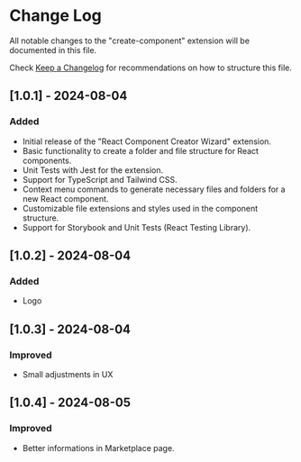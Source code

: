 # Change Log

All notable changes to the "create-component" extension will be documented in this file.

Check [Keep a Changelog](http://keepachangelog.com/) for recommendations on how to structure this file.

## [1.0.1] - 2024-08-04

### Added
- Initial release of the "React Component Creator Wizard" extension.
- Basic functionality to create a folder and file structure for React components.
- Unit Tests with Jest for the extension.
- Support for TypeScript and Tailwind CSS.
- Context menu commands to generate necessary files and folders for a new React component.
- Customizable file extensions and styles used in the component structure.
- Support for Storybook and Unit Tests (React Testing Library).

## [1.0.2] - 2024-08-04

### Added
- Logo

## [1.0.3] - 2024-08-04
### Improved
- Small adjustments in UX

## [1.0.4] - 2024-08-05
### Improved
- Better informations in Marketplace page.

